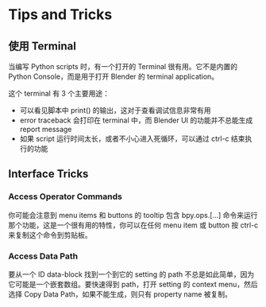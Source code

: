 # Tips and Tricks

## 使用 Terminal

当编写 Python scripts 时，有一个打开的 Terminal 很有用。它不是内置的 Python Console，而是用于打开 Blender 的 terminal application。

这个 terminal 有 3 个主要用途：

- 可以看见脚本中 print() 的输出，这对于查看调试信息非常有用
- error traceback 会打印在 terminal 中，而 Blender UI 的功能并不总能生成 report message
- 如果 script 运行时间太长，或者不小心进入死循环，可以通过 ctrl-c 结束执行的功能


## Interface Tricks

### Access Operator Commands

你可能会注意到 menu items 和 buttons 的 tooltip 包含 bpy.ops.[...] 命令来运行那个功能，这是一个很有用的特性，你可以在任何 menu item 或 button 按 ctrl-c 来复制这个命令到剪贴板。

### Access Data Path

要从一个 ID data-block 找到一个到它的 setting 的 path 不总是如此简单，因为它可能是一个嵌套数组。要快速得到 path，打开 setting 的 context menu，然后选择 Copy Data Path，如果不能生成，则只有 property name 被复制。



